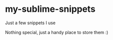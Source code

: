 # my-sublime-snippets
Just a few snippets I use

Nothing special, just a handy place to store them :)
